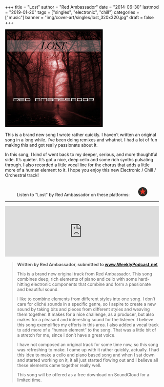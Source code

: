 +++
title = "Lost"
author = "Red Ambassador"
date = "2014-06-30"
lastmod = "2019-01-20"
tags = ["singles", "electronic", "chill"]
categories = ["music"]
banner = "img/cover-art/singles/lost_320x320.jpg"
draft = false
+++

<img src="/img/cover-art/singles/lost_320x320.jpg" class="thumb" alt="Lost by Red Ambassador cover at">

This is a brand new song I wrote rather quickly. I haven’t written an original
song in a long while. I’ve been doing remixes and whatnot. I had a lot of fun
making this and got really passionate about it.

In this song, I kind of went back to my deeper, serious, and more thoughtful
side. It’s quieter. It’s got a nice, deep cello and some rich synths pulsating
through. I also recorded a little vocal line for the chorus that adds a little
more of a human element to it. I hope you enjoy this new Electronic / Chill /
Orchestral track!

<br>

<center>
Listen to "Lost" by Red Ambassador on these platforms:

<a target="_blank" href="https://soundcloud.com/red-ambassador/lost" title="Soundcloud">
    <i style="color: #FF7700;" class="fab fa-soundcloud fa-2x"></i>
</a>
&nbsp;
<a target="_blank" href="https://red-ambassador.bandcamp.com/track/lost" title="Bandcamp">
    <i style="color: #639AA9;" class="fab fa-bandcamp fa-2x"></i>
</a>
&nbsp;
<a target="_blank" href="https://www.youtube.com/watch?v=XOYT1JEVVO8" title="YouTube">
    <i style="color: #e52d27;" class="fab fa-youtube fa-2x"></i>
</a>
&nbsp;
<a target="_blank" href="https://www.reverbnation.com/redambassador/song/21312406-lost" title="ReverbNation">
    <img height=30px src="/img/thirdparty/reverbnation_logo_min.svg">
</a>
</center>

-------------------------------------------------------------------------------

<iframe width="100%" height="166" scrolling="no" frameborder="no" allow="autoplay" src="https://w.soundcloud.com/player/?url=https%3A//api.soundcloud.com/tracks/155449529&color=%23d00000&auto_play=false&hide_related=false&show_comments=true&show_user=true&show_reposts=false&show_teaser=true"></iframe>

<br>

> **Written by Red Ambassador, submitted to www.WeeklyPodcast.net**
>
>    This is a brand new original track from Red Ambassador. This song combines
> deep, rich elements of piano and cello with some hard-hitting electronic
> components that combine and form a passionate and beautiful sound.
>
>    I like to combine elements from different styles into one song. I don’t
> care for cliché sounds in a specific genre, so I aspire to create a new sound
> by taking bits and pieces from different styles and weaving them together. It
> makes for a nice challenge, as a producer, but also makes for a pleasant and
> interesting sound for the listener. I believe this song exemplifies my
> efforts in this area. I also added a vocal track to add more of a “human
> element” to the song. That was a little bit of a stretch for me, since I
> don’t have a great voice.
>
>    I have not composed an original track for some time now, so this song was
> refreshing to make. I came up with it rather quickly, actually. I had this
> idea to make a cello and piano based song and when I sat down and started
> working on it, it all just started flowing out and I believe all these
> elements came together really well.
>
>    This song will be offered as a free download on SoundCloud for a limited
> time.
